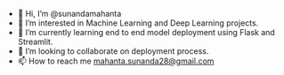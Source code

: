 - 👋 Hi, I’m @sunandamahanta
- 👀 I’m interested in Machine Learning and Deep Learning projects.
- 🌱 I’m currently learning end to end model deployment using Flask and Streamlit.
- 💞️ I’m looking to collaborate on deployment process.
- 📫 How to reach me mahanta.sunanda28@gmail.com

<!---
sunandamahanta/sunandamahanta is a ✨ special ✨ repository because its `README.md` (this file) appears on your GitHub profile.
You can click the Preview link to take a look at your changes.
--->
